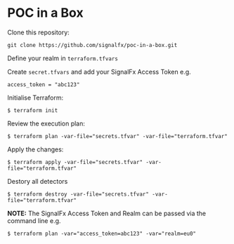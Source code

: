 # POC in a Box

Clone this repository:

`git clone https://github.com/signalfx/poc-in-a-box.git`

Define your realm in `terraform.tfvars`

Create `secret.tfvars` and add your SignalFx Access Token e.g.

```
access_token = "abc123"
```

Initialise Terraform:

```
$ terraform init
```

Review the execution plan:

```
$ terraform plan -var-file="secrets.tfvar" -var-file="terraform.tfvar"
```

Apply the changes:

```
$ terraform apply -var-file="secrets.tfvar" -var-file="terraform.tfvar"
```

Destory all detectors

```
$ terraform destroy -var-file="secrets.tfvar" -var-file="terraform.tfvar"
```

**NOTE:** The SignalFx Access Token and Realm can be passed via the command line e.g.

```
$ terraform plan -var="access_token=abc123" -var="realm=eu0"
```